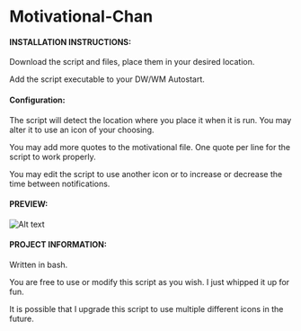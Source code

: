 # Motivational-Chan


#### **INSTALLATION INSTRUCTIONS:**

Download the script and files, place them in your desired location.

Add the script executable to your DW/WM Autostart.


#### Configuration: 

The script will detect the location where you place it when it is run. You may alter it to use an icon of your choosing.


You may add more quotes to the motivational file. One quote per line for the script to work properly.

You may edit the script to use another icon or to increase or decrease the time between notifications.



#### **PREVIEW:**

![Alt text](https://i.postimg.cc/mgNzHDgJ/motivational-chan.png "Motivational-Chan")




#### **PROJECT INFORMATION:**

Written in bash. 

You are free to use or modify this script as you wish. I just whipped it up for fun.

It is possible that I upgrade this script to use multiple different icons in the future.
